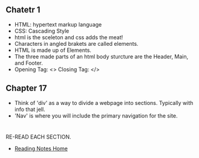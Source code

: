 ## Chatetr 1
- HTML: hypertext markup language
- CSS: Cascading Style
- html is the sceleton and css adds the meat!
- Characters in angled brakets are called elements.
- HTML is made up of Elements.
- The three made parts of an html body sturcture are the Header, Main, and Footer.
- Opening Tag: <> Closing Tag: </>
## Chapter 17
- Think of 'div' as a way to divide a webpage into sections. Typically with info that jell.
- 'Nav' is where you will include the primary navigation for the site.

#
RE-READ EACH SECTION.

- [Reading Notes Home](https://vektur.github.io/reading-notes/)